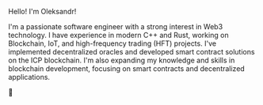 Hello! I'm Oleksandr!


I'm a passionate software engineer with a strong interest in Web3 technology. I have experience in modern C++ and Rust, working on Blockchain, IoT, and high-frequency trading (HFT) projects. I've implemented decentralized oracles and developed smart contract solutions on the ICP blockchain. I'm also expanding my knowledge and skills in blockchain development, focusing on smart contracts and decentralized applications.

🐓